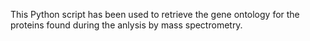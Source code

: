 This Python script has been used to retrieve the gene ontology for the proteins found during the anlysis by mass spectrometry. 
